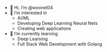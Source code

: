 - 👋 Hi, I’m @woonel04
- 👀 I’m interested in 
  - AI/ML
  - Developing Deep Learning Neural Nets 
  - Creating web applications
- 🌱 I’m currently learning 
  - Deep Learning
  - Full Stack Web Development with Golang

<!---
woonel04/woonel04 is a ✨ special ✨ repository because its `README.md` (this file) appears on your GitHub profile.
You can click the Preview link to take a look at your changes.
--->
